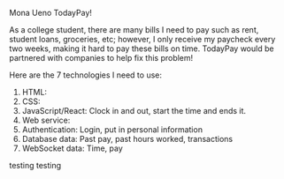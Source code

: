 Mona Ueno
TodayPay!

As a college student, there are many bills I need to pay such as rent, student loans, groceries, etc; however, I only receive my paycheck every two weeks, making it hard to pay these bills on time. TodayPay would be partnered with companies to help fix this problem! 

Here are the 7 technologies I need to use:

1. HTML:
2. CSS:
3. JavaScript/React: Clock in and out, start the time and ends it. 
4. Web service:
5. Authentication: Login, put in personal information
6. Database data: Past pay, past hours worked, transactions
7. WebSocket data: Time, pay

testing testing

